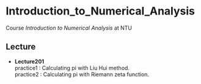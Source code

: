 # Introduction_to_Numerical_Analysis
Course _Introduction to Numerical Analysis_ at NTU

## Lecture
- **Lecture201**<br />
  practice1 : Calculating pi with Liu Hui method.<br />
  practice2 : Calculating pi with Riemann zeta function.<br />
